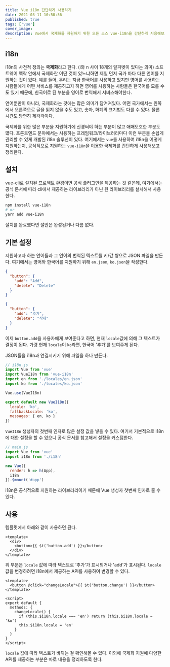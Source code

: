 ```yaml
---
title: Vue i18n 간단하게 사용하기
date: 2021-03-11 10:50:56
published: true
tags: ['vue']
cover_image:
description: Vue에서 국제화를 지원하기 위한 오픈 소스 vue-i18n을 간단하게 사용해보기
---
```


## i18n

i18n의 사전적 정의는 **국제화**라고 한다. (i와 n 사이 18개의 알파벳이 있다는 의미) 소프트웨어 맥락 안에서 국제화란 어떤 것이 있느냐하면 제일 먼저 국가 마다 다른 언어를 지원하는 것이 있다. 예를 들어, 우리는 지금 한국어를 사용하고 있지만 영어를 사용하는 사람들에게 어떤 서비스를 제공하고자 하면 영어를 사용하는 사람들은 한국어를 모를 수도 있기 때문에, 한국어로 된 부분을 영어로 번역해서 서비스해야한다.

언어뿐만이 아니라, 국제화라는 것에는 많은 의미가 담겨져있다. 어떤 국가에서는 왼쪽에서 오른쪽으로 글을 읽지 않을 수도 있고, 숫자, 화폐의 표기법도 다를 수 있다. 물론 시간도 당연히 제각각이다.

국제화를 위한 많은 부분을 지원하기에 신경써야 하는 부분이 많고 애매모호한 부분도 많다. 프론트엔드 분야에서는 사용하는 프레임워크/라이브러리마다 이런 부분을 손쉽게 관리할 수 있게 개발된 i18n 솔루션이 있다. 여기에서는 `vue`를 사용하여 i18n을 어떻게 지원하는지, 공식적으로 지원하는 `vue-i18n`을 이용한 국제화를 간단하게 사용해보고 정리한다.

## 설치

vue-cli로 설치된 프로젝트 환경이면 공식 플러그인을 제공하는 것 같은데, 여기에서는 공식 문서에 따라 cli에서 제공하는 라이브러리가 아닌 원 라이브러리를 설치해서 사용한다.

```sh
npm install vue-i18n
# or
yarn add vue-i18n
```

설치를 완료했다면 절반은 완성된거나 다름 없다.

## 기본 설정

지원하고자 하는 언어들과 그 언어의 번역된 텍스트를 키/값 쌍으로 JSON 파일을 만든다. 여기에서는 영어와 한국어를 지원하기 위해 `en.json`, `ko.json`을 작성한다.

```json
{
  "button": {
    "add": "Add",
    "delete": "Delete"
  }
}

{
  "button": {
    "add": "추가",
    "delete": "삭제"
  }
}
```

이제 `button.add`을 사용자에게 보여준다고 하면, 현재 `locale`값에 의해 그 텍스트가 결정이 된다. 가령 현재 `locale`이 `ko`라면, 한국어 '추가'를 보여주게 된다.

JSON들을 i18n과 연결시키기 위해 파일을 하나 만든다.

```js
// i18n.js
import Vue from 'vue'
import VueI18n from 'vue-i18n'
import en from './locales/en.json'
import ko from './locales/ko.json'

Vue.use(VueI18n)

export default new VueI18n({
  locale: 'ko',
  fallbackLocale: 'ko',
  messages: { en, ko }
})
```

`VueI18n` 생성자의 첫번째 인자로 많은 설정 값을 넣을 수 있다. 여기서 기본적으로 i18n에 대한 설정을 할 수 있으니 공식 문서를 참고해서 설정을 커스텀한다.

```js
// main.js
import Vue from 'vue'
import i18n from './i18n'

new Vue({
  render: h => h(App),
  i18n
}).$mount('#app')
```

i18n은 공식적으로 지원하는 라이브러리이기 때문에 Vue 생성자 첫번째 인자로 줄 수 있다.

## 사용

템플릿에서 아래와 같이 사용하면 된다.

```vue
<template>
  <div>
    <button>{{ $t('button.add') }}</button>
  </div>
</template>
```

위 부분은 `locale` 값에 따라 텍스트로 '추가'가 표시되거나 'add'가 표시된다. `locale` 값을 변경하려면 i18n에서 제공하는 API를 사용하여 변경할 수 있다.

```vue
<template>
  <button @click="changeLocale">{{ $t('button.change') }}</button>
</template>

<script>
export default {
  methods: {
    changeLocale() {
      if (this.$i18n.locale === 'en') return (this.$i18n.locale = 'ko')
      this.$i18n.locale = 'en'
    }
  }
}
</script>
```

`locale` 값에 따라 텍스트가 바뀌는 걸 확인해볼 수 있다. 이외에 국제화 지원에 다양한 API를 제공하는 부분은 따로 내용을 정리하도록 한다.
